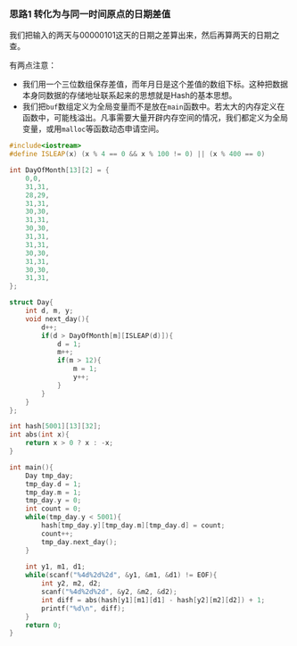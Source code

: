 ### 思路1 转化为与同一时间原点的日期差值

我们把输入的两天与00000101这天的日期之差算出来，然后再算两天的日期之查。

有两点注意：

- 我们用一个三位数组保存差值，而年月日是这个差值的数组下标。这种把数据本身同数据的存储地址联系起来的思想就是Hash的基本思想。
- 我们把`buf`数组定义为全局变量而不是放在`main`函数中。若太大的内存定义在函数中，可能栈溢出。凡事需要大量开辟内存空间的情况，我们都定义为全局变量，或用`malloc`等函数动态申请空间。

```cpp
#include<iostream>
#define ISLEAP(x) (x % 4 == 0 && x % 100 != 0) || (x % 400 == 0)

int DayOfMonth[13][2] = {
    0,0,
    31,31,
    28,29,
    31,31,
    30,30,
    31,31,
    30,30,
    31,31,
    31,31,
    30,30,
    31,31,
    30,30,
    31,31,
};

struct Day{
    int d, m, y;
    void next_day(){
        d++;
        if(d > DayOfMonth[m][ISLEAP(d)]){
            d = 1;
            m++;
            if(m > 12){
                m = 1;
                y++;
            }
        }
    }
};

int hash[5001][13][32];
int abs(int x){
    return x > 0 ? x : -x;
}

int main(){
    Day tmp_day;
    tmp_day.d = 1;
    tmp_day.m = 1;
    tmp_day.y = 0;
    int count = 0;
    while(tmp_day.y < 5001){
        hash[tmp_day.y][tmp_day.m][tmp_day.d] = count;
        count++;
        tmp_day.next_day();
    }
    
    int y1, m1, d1;
    while(scanf("%4d%2d%2d", &y1, &m1, &d1) != EOF){
        int y2, m2, d2;
        scanf("%4d%2d%2d", &y2, &m2, &d2);
        int diff = abs(hash[y1][m1][d1] - hash[y2][m2][d2]) + 1;
        printf("%d\n", diff);
    }
    return 0;
}
```